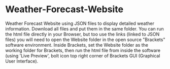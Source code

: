 # Weather-Forecast-Website
Weather Forecast Website using JSON files to display detailed weather information.
Download all files and put them in the same folder. You can run the html file directly in your Browser, but too use the links (linked to JSON files) you will need to open the Website folder in the open source "Brackets" software environment. Inside Brackets, set the Website folder as the working folder for Brackets, then run the html file from inside the software (using 'Live Preview', bolt icon top right corner of Brackets GUI (Graphical User Interface). 

